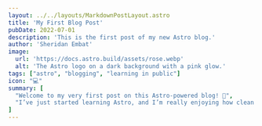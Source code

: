 ```yaml
---
layout: ../../layouts/MarkdownPostLayout.astro
title: 'My First Blog Post'
pubDate: 2022-07-01
description: 'This is the first post of my new Astro blog.'
author: 'Sheridan Embat'
image:
  url: 'https://docs.astro.build/assets/rose.webp'
  alt: 'The Astro logo on a dark background with a pink glow.'
tags: ["astro", "blogging", "learning in public"]
icon: "💻"
summary: [
  "Welcome to my very first post on this Astro-powered blog! 🌟",
  "I’ve just started learning Astro, and I’m really enjoying how clean and fast everything feels. This blog will document my journey, from setup to deploying real projects. I’m excited to keep learning and sharing what I build along the way!"
]
---
```


